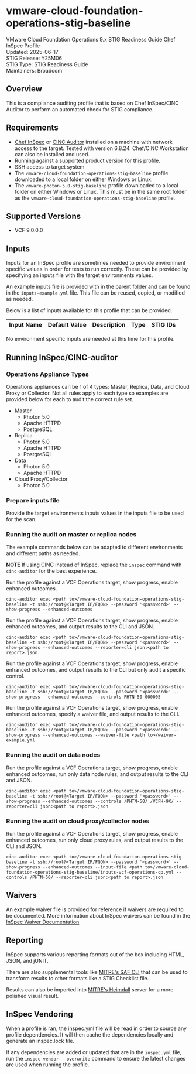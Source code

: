 # vmware-cloud-foundation-operations-stig-baseline
VMware Cloud Foundation Operations 9.x STIG Readiness Guide Chef InSpec Profile  
Updated: 2025-06-17  
STIG Release: Y25M06  
STIG Type: STIG Readiness Guide  
Maintainers: Broadcom  

## Overview
This is a compliance auditing profile that is based on Chef InSpec/CINC Auditor to perform an automated check for STIG compliance.  

## Requirements
- [Chef InSpec](https://downloads.chef.io/tools/inspec) or [CINC Auditor](https://cinc.sh/start/auditor/) installed on a machine with network access to the target. Tested with version 6.8.24. Chef/CINC Workstation can also be installed and used.
- Running against a supported product version for this profile.
- SSH access to target system
- The `vmware-cloud-foundation-operations-stig-baseline` profile downloaded to a local folder on either Windows or Linux.
- The `vmware-photon-5.0-stig-baseline` profile downloaded to a local folder on either Windows or Linux. This must be in the same root folder as the `vmware-cloud-foundation-operations-stig-baseline` profile.

## Supported Versions
- VCF 9.0.0.0  

## Inputs
Inputs for an InSpec profile are sometimes needed to provide environment specific values in order for tests to run correctly. These can be provided by specifying an inputs file with the target environments values.  

An example inputs file is provided with in the parent folder and can be found in the `inputs-example.yml` file. This file can be reused, copied, or modified as needed.  

Below is a list of inputs available for this profile that can be provided.  

|     Input Name    |       Default Value       | Description |     Type    |   STIG IDs  |
|-------------------|---------------------------|-------------|-------------|-------------|

No environment specific inputs are needed at this time for this profile.  

## Running InSpec/CINC-auditor

### Operations Appliance Types
Operations appliances can be 1 of 4 types: Master, Replica, Data, and Cloud Proxy or Collector. Not all rules apply to each type so examples are provided below for each to audit the correct rule set.

- Master
  - Photon 5.0
  - Apache HTTPD
  - PostgreSQL
- Replica
  - Photon 5.0
  - Apache HTTPD
  - PostgreSQL
- Data
  - Photon 5.0
  - Apache HTTPD
- Cloud Proxy/Collector
  - Photon 5.0

### Prepare inputs file
Provide the target environments inputs values in the inputs file to be used for the scan.

### Running the audit on master or replica nodes
The example commands below can be adapted to different environments and different paths as needed. 

**NOTE** If using CINC instead of InSpec, replace the `inspec` command with `cinc-auditor` for the best experience.  

Run the profile against a VCF Operations target, show progress, enable enhanced outcomes.
```
cinc-auditor exec <path to>/vmware-cloud-foundation-operations-stig-baseline -t ssh://root@<Target IP/FQDN> --password '<password>' --show-progress --enhanced-outcomes
```

Run the profile against a VCF Operations target, show progress, enable enhanced outcomes, and output results to the CLI and JSON.
```
cinc-auditor exec <path to>/vmware-cloud-foundation-operations-stig-baseline -t ssh://root@<Target IP/FQDN> --password '<password>' --show-progress --enhanced-outcomes --reporter=cli json:<path to report>.json
```

Run the profile against a VCF Operations target, show progress, enable enhanced outcomes, and output results to the CLI but only audit a specific control.
```
cinc-auditor exec <path to>/vmware-cloud-foundation-operations-stig-baseline -t ssh://root@<Target IP/FQDN> --password '<password>' --show-progress --enhanced-outcomes --controls PHTN-50-000005
```

Run the profile against a VCF Operations target, show progress, enable enhanced outcomes, specify a waiver file, and output results to the CLI.
```
cinc-auditor exec <path to>/vmware-cloud-foundation-operations-stig-baseline -t ssh://root@<Target IP/FQDN> --password '<password>' --show-progress --enhanced-outcomes --waiver-file <path to>/waiver-example.yml
```

### Running the audit on data nodes
Run the profile against a VCF Operations target, show progress, enable enhanced outcomes, run only data node rules, and output results to the CLI and JSON.
```
cinc-auditor exec <path to>/vmware-cloud-foundation-operations-stig-baseline -t ssh://root@<Target IP/FQDN> --password '<password>' --show-progress --enhanced-outcomes --controls /PHTN-50/ /VCFH-9X/ --reporter=cli json:<path to report>.json
```

### Running the audit on cloud proxy/collector nodes
Run the profile against a VCF Operations target, show progress, enable enhanced outcomes, run only cloud proxy rules, and output results to the CLI and JSON.
```
cinc-auditor exec <path to>/vmware-cloud-foundation-operations-stig-baseline -t ssh://root@<Target IP/FQDN> --password '<password>' --show-progress --enhanced-outcomes --input-file <path to>/vmware-cloud-foundation-operations-stig-baseline/inputs-vcf-operations-cp.yml --controls /PHTN-50/ --reporter=cli json:<path to report>.json
```

## Waivers
An example waiver file is provided for reference if waivers are required to be documented. More information about InSpec waivers can be found in the [InSpec Waiver Documentation](https://docs.chef.io/inspec/waivers/)  

## Reporting
InSpec supports various reporting formats out of the box including HTML, JSON, and jUNIT.  

There are also supplemental tools like [MITRE's SAF CLI](https://github.com/mitre/saf) that can be used to transform results to other formats like a STIG Checklist file.  

Results can also be imported into [MITRE's Heimdall](https://github.com/mitre/heimdall2) server for a more polished visual result.

## InSpec Vendoring
When a profile is ran, the inspec.yml file will be read in order to source any profile dependencies. It will then cache the dependencies locally and generate an inspec.lock file.  

If any dependencies are added or updated that are in the `inspec.yml` file, run the `inspec vendor --overwrite` command to ensure the latest changes are used when running the profile.  
